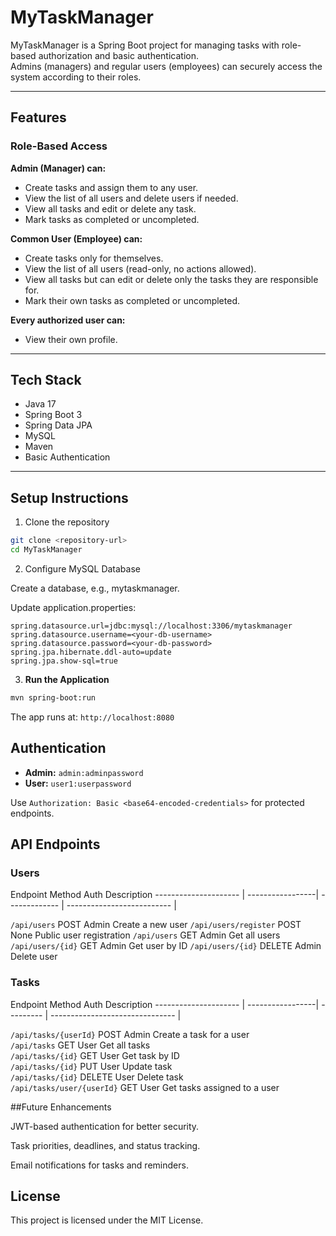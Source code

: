 # MyTaskManager

MyTaskManager is a Spring Boot project for managing tasks with role-based authorization and basic authentication.  
Admins (managers) and regular users (employees) can securely access the system according to their roles.

---

## Features

### Role-Based Access

**Admin (Manager) can:**
- Create tasks and assign them to any user.
- View the list of all users and delete users if needed.
- View all tasks and edit or delete any task.
- Mark tasks as completed or uncompleted.

**Common User (Employee) can:**
- Create tasks only for themselves.
- View the list of all users (read-only, no actions allowed).
- View all tasks but can edit or delete only the tasks they are responsible for.
- Mark their own tasks as completed or uncompleted.

**Every authorized user can:**
- View their own profile.

---

## Tech Stack

- Java 17  
- Spring Boot 3  
- Spring Data JPA  
- MySQL  
- Maven  
- Basic Authentication  

---

## Setup Instructions

1. Clone the repository

```bash
git clone <repository-url>
cd MyTaskManager
```



2. Configure MySQL Database

Create a database, e.g., mytaskmanager.

Update application.properties:

```properties
spring.datasource.url=jdbc:mysql://localhost:3306/mytaskmanager
spring.datasource.username=<your-db-username>
spring.datasource.password=<your-db-password>
spring.jpa.hibernate.ddl-auto=update
spring.jpa.show-sql=true
```

3. **Run the Application**

```bash
mvn spring-boot:run
```

The app runs at: `http://localhost:8080`

## Authentication

* **Admin:** `admin:adminpassword`
* **User:** `user1:userpassword`

Use `Authorization: Basic <base64-encoded-credentials>` for protected endpoints.

## API Endpoints

### Users

   
Endpoint 	                         Method	             Auth	              Description
---------------------          | -----------------|    -------------  | -------------------------- |

`/api/users`                          POST	            Admin	           Create a new user
`/api/users/register`	              POST	            None             Public user registration
`/api/users`                          GET	               Admin	           Get all users
`/api/users/{id}`	                    GET	               Admin	           Get user by ID
`/api/users/{id}`	                    DELETE	            Admin	           Delete user


### Tasks

   
Endpoint 	                        Method	         Auth	              Description
---------------------         | -----------------|  --------- | ------------------------------- |

`/api/tasks/{userId}`             POST               Admin        Create a task for a user     
`/api/tasks`                      GET                User         Get all tasks                
`/api/tasks/{id}`                 GET                User         Get task by ID               
`/api/tasks/{id}`                 PUT                User         Update task                  
`/api/tasks/{id}`                 DELETE             User         Delete task                  
`/api/tasks/user/{userId}`        GET                User         Get tasks assigned to a user 




##Future Enhancements

JWT-based authentication for better security.

Task priorities, deadlines, and status tracking.

Email notifications for tasks and reminders.


## License

This project is licensed under the MIT License.

